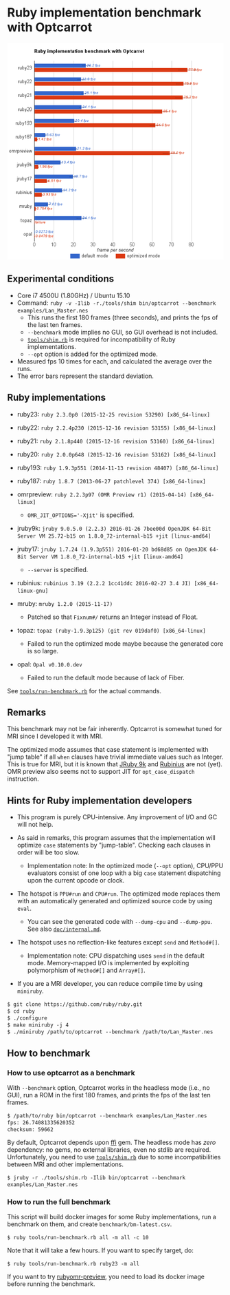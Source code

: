 # Ruby implementation benchmark with Optcarrot

![benchmark chart](benchmark-optimized.png)

## Experimental conditions

* Core i7 4500U (1.80GHz) / Ubuntu 15.10
* Command: `ruby -v -Ilib -r./tools/shim bin/optcarrot --benchmark examples/Lan_Master.nes`
    * This runs the first 180 frames (three seconds), and prints the fps of the last ten frames.
    * `--benchmark` mode implies no GUI, so GUI overhead is not included. 
    * [`tools/shim.rb`](../tools/shim.rb) is required for incompatibility of Ruby implementations.
  * `--opt` option is added for the optimized mode.
* Measured fps 10 times for each, and calculated the average over the runs.
* The error bars represent the standard deviation.

## Ruby implementations

* ruby23: `ruby 2.3.0p0 (2015-12-25 revision 53290) [x86_64-linux]`
* ruby22: `ruby 2.2.4p230 (2015-12-16 revision 53155) [x86_64-linux]`
* ruby21: `ruby 2.1.8p440 (2015-12-16 revision 53160) [x86_64-linux]`
* ruby20: `ruby 2.0.0p648 (2015-12-16 revision 53162) [x86_64-linux]`
* ruby193: `ruby 1.9.3p551 (2014-11-13 revision 48407) [x86_64-linux]`
* ruby187: `ruby 1.8.7 (2013-06-27 patchlevel 374) [x86_64-linux]`

* omrpreview: `ruby 2.2.3p97 (OMR Preview r1) (2015-04-14) [x86_64-linux]`
  * `OMR_JIT_OPTIONS='-Xjit'` is specified.

* jruby9k: `jruby 9.0.5.0 (2.2.3) 2016-01-26 7bee00d OpenJDK 64-Bit Server VM 25.72-b15 on 1.8.0_72-internal-b15 +jit [linux-amd64]`

* jruby17: `jruby 1.7.24 (1.9.3p551) 2016-01-20 bd68d85 on OpenJDK 64-Bit Server VM 1.8.0_72-internal-b15 +jit [linux-amd64]`
  * `--server` is specified.

* rubinius: `rubinius 3.19 (2.2.2 1cc41ddc 2016-02-27 3.4 JI) [x86_64-linux-gnu]`

* mruby: `mruby 1.2.0 (2015-11-17)`
  * Patched so that `Fixnum#/` returns an Integer instead of Float.

* topaz: `topaz (ruby-1.9.3p125) (git rev 019daf0) [x86_64-linux]`
  * Failed to run the optimized mode maybe because the generated core is so large.

* opal: `Opal v0.10.0.dev`
  * Failed to run the default mode because of lack of Fiber.

See [`tools/run-benchmark.rb`](../tools/run-benchmark.rb) for the actual commands.

## Remarks

This benchmark may not be fair inherently.  Optcarrot is somewhat tuned for MRI since I developed it with MRI.

The optimized mode assumes that case statement is implemented with "jump table" if all `when` clauses have trivial immediate values such as Integer.  This is true for MRI, but it is known that [JRuby 9k](https://github.com/jruby/jruby/issues/3672) and [Rubinius](https://github.com/rubinius/rubinius-code/issues/2) are not (yet).  OMR preview also seems not to support JIT for `opt_case_dispatch` instruction.

## Hints for Ruby implementation developers

* This program is purely CPU-intensive.  Any improvement of I/O and GC will not help.

* As said in remarks, this program assumes that the implementation will optimize `case` statements by "jump-table".  Checking each clauses in order will be too slow.
  * Implementation note: In the optimized mode (`--opt` option), CPU/PPU evaluators consist of one loop with a big `case` statement dispatching upon the current opcode or clock.

* The hotspot is `PPU#run` and `CPU#run`.  The optimized mode replaces them with an automatically generated and optimized source code by using `eval`.
  * You can see the generated code with `--dump-cpu` and `--dump-ppu`.  See also [`doc/internal.md`](internal.md).

* The hotspot uses no reflection-like features except `send` and `Method#[]`.
  * Implementation note: CPU dispatching uses `send` in the default mode.  Memory-mapped I/O is implemented by exploiting polymorphism of `Method#[]` and `Array#[]`.

* If you are a MRI developer, you can reduce compile time by using `miniruby`.

~~~~
$ git clone https://github.com/ruby/ruby.git
$ cd ruby
$ ./configure
$ make miniruby -j 4
$ ./miniruby /path/to/optcarrot --benchmark /path/to/Lan_Master.nes
~~~~

## How to benchmark
### How to use optcarrot as a benchmark

With `--benchmark` option, Optcarrot works in the headless mode (i.e., no GUI), run a ROM in the first 180 frames, and prints the fps of the last ten frames.

    $ /path/to/ruby bin/optcarrot --benchmark examples/Lan_Master.nes
    fps: 26.74081335620352
    checksum: 59662

By default, Optcarrot depends upon [ffi][ffi] gem.  The headless mode has *zero* dependency: no gems, no external libraries, even no stdlib are required.  Unfortunately, you need to use [`tools/shim.rb`](../tools/shim.rb) due to some incompatibilities between MRI and other implementations.

    $ jruby -r ./tools/shim.rb -Ilib bin/optcarrot --benchmark examples/Lan_Master.nes

### How to run the full benchmark

This script will build docker images for some Ruby implementations, run a benchmark on them, and create `benchmark/bm-latest.csv`.

    $ ruby tools/run-benchmark.rb all -m all -c 10

Note that it will take a few hours.  If you want to specify target, do:

    $ ruby tools/run-benchmark.rb ruby23 -m all

If you want to try [rubyomr-preview][omr], you need to load its docker image before running the benchmark.

[ffi]: http://rubygems.org/gems/ffi
[omr]: https://github.com/rubyomr-preview/rubyomr-preview
